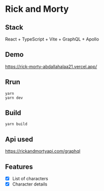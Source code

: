# Rick and Morty

## Stack

React + TypeScript + Vite + GraphQL + Apollo

## Demo

https://rick-morty-abdallahalaa21.vercel.app/

## Rrun

```
yarn
yarn dev
```

## Build

```
yarn build
```

## Api used

https://rickandmortyapi.com/graphql

## Features

- [x] List of characters
- [x] Character details
